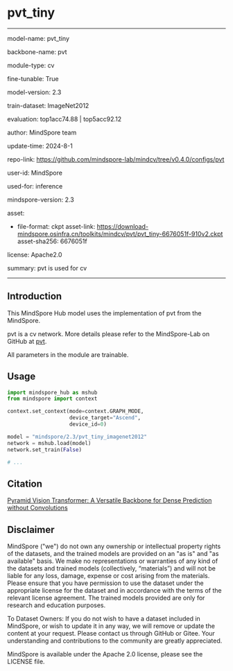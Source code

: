# pvt_tiny

---

model-name: pvt_tiny

backbone-name: pvt

module-type: cv

fine-tunable: True

model-version: 2.3

train-dataset: ImageNet2012

evaluation: top1acc74.88 | top5acc92.12

author: MindSpore team

update-time: 2024-8-1

repo-link: <https://github.com/mindspore-lab/mindcv/tree/v0.4.0/configs/pvt>

user-id: MindSpore

used-for: inference

mindspore-version: 2.3

asset:

-
    file-format: ckpt
    asset-link: <https://download-mindspore.osinfra.cn/toolkits/mindcv/pvt/pvt_tiny-6676051f-910v2.ckpt>
    asset-sha256: 6676051f

license: Apache2.0

summary: pvt is used for cv

---

## Introduction

This MindSpore Hub model uses the implementation of pvt from the MindSpore.

pvt is a cv network. More details please refer to the MindSpore-Lab on GitHub at [pvt](https://github.com/mindspore-lab/mindcv/blob/v0.4.0/configs/pvt/README.md).

All parameters in the module are trainable.

## Usage

```python
import mindspore_hub as mshub
from mindspore import context

context.set_context(mode=context.GRAPH_MODE,
                    device_target="Ascend",
                    device_id=0)

model = "mindspore/2.3/pvt_tiny_imagenet2012"
network = mshub.load(model)
network.set_train(False)

# ...
```

## Citation

[Pyramid Vision Transformer: A Versatile Backbone for Dense Prediction without Convolutions](https://arxiv.org/pdf/2102.12122.pdf)

## Disclaimer

MindSpore ("we") do not own any ownership or intellectual property rights of the datasets, and the trained models are provided on an "as is" and "as available" basis. We make no representations or warranties of any kind of the datasets and trained models (collectively, “materials”) and will not be liable for any loss, damage, expense or cost arising from the materials. Please ensure that you have permission to use the dataset under the appropriate license for the dataset and in accordance with the terms of the relevant license agreement. The trained models provided are only for research and education purposes.

To Dataset Owners: If you do not wish to have a dataset included in MindSpore, or wish to update it in any way, we will remove or update the content at your request. Please contact us through GitHub or Gitee. Your understanding and contributions to the community are greatly appreciated.

MindSpore is available under the Apache 2.0 license, please see the LICENSE file.
